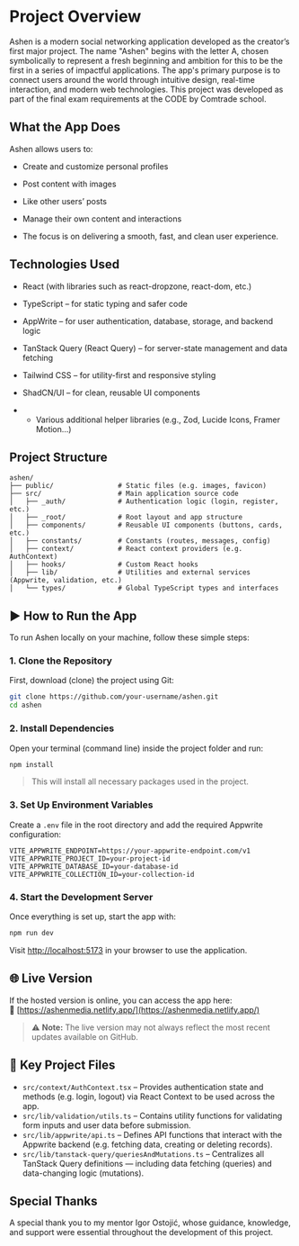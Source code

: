 # Project Overview

Ashen is a modern social networking application developed as the creator’s first major project. The name "Ashen" begins with the letter A, chosen symbolically to represent a fresh beginning and ambition for this to be the first in a series of impactful applications.
The app's primary purpose is to connect users around the world through intuitive design, real-time interaction, and modern web technologies.
This project was developed as part of the final exam requirements at the CODE by Comtrade school.

## What the App Does

Ashen allows users to:

- Create and customize personal profiles

- Post content with images

- Like other users’ posts

- Manage their own content and interactions

- The focus is on delivering a smooth, fast, and clean user experience.

## Technologies Used

- React (with libraries such as react-dropzone, react-dom, etc.)

- TypeScript – for static typing and safer code

- AppWrite – for user authentication, database, storage, and backend logic

- TanStack Query (React Query) – for server-state management and data fetching

- Tailwind CSS – for utility-first and responsive styling

- ShadCN/UI – for clean, reusable UI components

- - Various additional helper libraries (e.g., Zod, Lucide Icons, Framer Motion...)

## Project Structure

```
ashen/
├── public/                # Static files (e.g. images, favicon)
├── src/                   # Main application source code
│   ├── _auth/             # Authentication logic (login, register, etc.)
│   ├── _root/             # Root layout and app structure
│   ├── components/        # Reusable UI components (buttons, cards, etc.)
│   ├── constants/         # Constants (routes, messages, config)
│   ├── context/           # React context providers (e.g. AuthContext)
│   ├── hooks/             # Custom React hooks
│   ├── lib/               # Utilities and external services (Appwrite, validation, etc.)
│   └── types/             # Global TypeScript types and interfaces
```

## ▶️ How to Run the App

To run Ashen locally on your machine, follow these simple steps:

### 1. Clone the Repository
First, download (clone) the project using Git:
```bash
git clone https://github.com/your-username/ashen.git
cd ashen
```

### 2. Install Dependencies
Open your terminal (command line) inside the project folder and run:
```bash
npm install
```
> This will install all necessary packages used in the project.

### 3. Set Up Environment Variables
Create a `.env` file in the root directory and add the required Appwrite configuration:

```env
VITE_APPWRITE_ENDPOINT=https://your-appwrite-endpoint.com/v1
VITE_APPWRITE_PROJECT_ID=your-project-id
VITE_APPWRITE_DATABASE_ID=your-database-id
VITE_APPWRITE_COLLECTION_ID=your-collection-id
```

### 4. Start the Development Server
Once everything is set up, start the app with:
```bash
npm run dev
```

Visit [http://localhost:5173](http://localhost:5173) in your browser to use the application.

## 🌐 Live Version

If the hosted version is online, you can access the app here:  
🔗 [https://ashenmedia.netlify.app/](https://ashenmedia.netlify.app/)

> ⚠️ **Note:** The live version may not always reflect the most recent updates available on GitHub.

## 🔧 Key Project Files

- `src/context/AuthContext.tsx` – Provides authentication state and methods (e.g. login, logout) via React Context to be used across the app.
- `src/lib/validation/utils.ts` – Contains utility functions for validating form inputs and user data before submission.
- `src/lib/appwrite/api.ts` – Defines API functions that interact with the Appwrite backend (e.g. fetching data, creating or deleting records).
- `src/lib/tanstack-query/queriesAndMutations.ts` – Centralizes all TanStack Query definitions — including data fetching (queries) and data-changing logic (mutations).

## Special Thanks

A special thank you to my mentor Igor Ostojić, whose guidance, knowledge, and support were essential throughout the development of this project.
